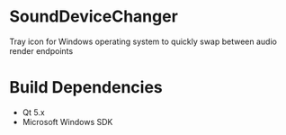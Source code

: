 # SoundDeviceChanger
Tray icon for Windows operating system to quickly swap between audio render endpoints

# Build Dependencies
- Qt 5.x
- Microsoft Windows SDK
